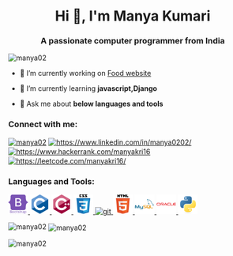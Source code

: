 <h1 align="center">Hi 👋, I'm Manya Kumari</h1>
<h3 align="center">A passionate computer programmer from India</h3>

<p align="left"> <img src="https://komarev.com/ghpvc/?username=manya02&label=Profile%20views&color=0e75b6&style=flat" alt="manya02" /> </p>

- 🔭 I’m currently working on [Food website](https://manya02.github.io/DodoFoodSite/)

- 🌱 I’m currently learning **javascript,Django**

- 💬 Ask me about **below languages and tools**

<h3 align="left">Connect with me:</h3>
<p align="left">
<a href="https://dev.to/manya02" target="blank"><img align="center" src="https://raw.githubusercontent.com/rahuldkjain/github-profile-readme-generator/master/src/images/icons/Social/devto.svg" alt="manya02" height="30" width="40" /></a>
<a href="https://linkedin.com/in/https://www.linkedin.com/in/manya0202/" target="blank"><img align="center" src="https://raw.githubusercontent.com/rahuldkjain/github-profile-readme-generator/master/src/images/icons/Social/linked-in-alt.svg" alt="https://www.linkedin.com/in/manya0202/" height="30" width="40" /></a>
<a href="https://www.hackerrank.com/https://www.hackerrank.com/manyakri16" target="blank"><img align="center" src="https://raw.githubusercontent.com/rahuldkjain/github-profile-readme-generator/master/src/images/icons/Social/hackerrank.svg" alt="https://www.hackerrank.com/manyakri16" height="30" width="40" /></a>
<a href="https://www.leetcode.com/https://leetcode.com/manyakri16/" target="blank"><img align="center" src="https://raw.githubusercontent.com/rahuldkjain/github-profile-readme-generator/master/src/images/icons/Social/leet-code.svg" alt="https://leetcode.com/manyakri16/" height="30" width="40" /></a>
</p>

<h3 align="left">Languages and Tools:</h3>
<p align="left"> <a href="https://getbootstrap.com" target="_blank" rel="noreferrer"> <img src="https://raw.githubusercontent.com/devicons/devicon/master/icons/bootstrap/bootstrap-plain-wordmark.svg" alt="bootstrap" width="40" height="40"/> </a> <a href="https://www.cprogramming.com/" target="_blank" rel="noreferrer"> <img src="https://raw.githubusercontent.com/devicons/devicon/master/icons/c/c-original.svg" alt="c" width="40" height="40"/> </a> <a href="https://www.w3schools.com/cpp/" target="_blank" rel="noreferrer"> <img src="https://raw.githubusercontent.com/devicons/devicon/master/icons/cplusplus/cplusplus-original.svg" alt="cplusplus" width="40" height="40"/> </a> <a href="https://www.w3schools.com/css/" target="_blank" rel="noreferrer"> <img src="https://raw.githubusercontent.com/devicons/devicon/master/icons/css3/css3-original-wordmark.svg" alt="css3" width="40" height="40"/> </a> <a href="https://git-scm.com/" target="_blank" rel="noreferrer"> <img src="https://www.vectorlogo.zone/logos/git-scm/git-scm-icon.svg" alt="git" width="40" height="40"/> </a> <a href="https://www.w3.org/html/" target="_blank" rel="noreferrer"> <img src="https://raw.githubusercontent.com/devicons/devicon/master/icons/html5/html5-original-wordmark.svg" alt="html5" width="40" height="40"/> </a> <a href="https://www.mysql.com/" target="_blank" rel="noreferrer"> <img src="https://raw.githubusercontent.com/devicons/devicon/master/icons/mysql/mysql-original-wordmark.svg" alt="mysql" width="40" height="40"/> </a> <a href="https://www.oracle.com/" target="_blank" rel="noreferrer"> <img src="https://raw.githubusercontent.com/devicons/devicon/master/icons/oracle/oracle-original.svg" alt="oracle" width="40" height="40"/> </a> <a href="https://www.python.org" target="_blank" rel="noreferrer"> <img src="https://raw.githubusercontent.com/devicons/devicon/master/icons/python/python-original.svg" alt="python" width="40" height="40"/> </a> </p>

<p><img align="left" src="https://github-readme-stats.vercel.app/api/top-langs?username=manya02&show_icons=true&locale=en&layout=compact" alt="manya02" /></p>

<p>&nbsp;<img align="center" src="https://github-readme-stats.vercel.app/api?username=manya02&show_icons=true&locale=en" alt="manya02" /></p>

<p><img align="center" src="https://github-readme-streak-stats.herokuapp.com/?user=manya02&" alt="manya02" /></p>

